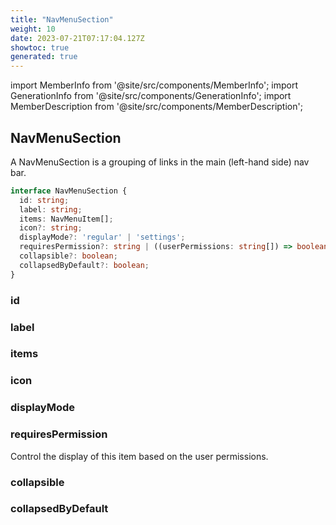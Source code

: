 ```yaml
---
title: "NavMenuSection"
weight: 10
date: 2023-07-21T07:17:04.127Z
showtoc: true
generated: true
---
```

<!-- This file was generated from the Vendure source. Do not modify. Instead, re-run the "docs:build" script -->
import MemberInfo from '@site/src/components/MemberInfo';
import GenerationInfo from '@site/src/components/GenerationInfo';
import MemberDescription from '@site/src/components/MemberDescription';


## NavMenuSection

<GenerationInfo sourceFile="packages/admin-ui/src/lib/core/src/providers/nav-builder/nav-builder-types.ts" sourceLine="56" packageName="@vendure/admin-ui" />

A NavMenuSection is a grouping of links in the main
(left-hand side) nav bar.

```ts title="Signature"
interface NavMenuSection {
  id: string;
  label: string;
  items: NavMenuItem[];
  icon?: string;
  displayMode?: 'regular' | 'settings';
  requiresPermission?: string | ((userPermissions: string[]) => boolean);
  collapsible?: boolean;
  collapsedByDefault?: boolean;
}
```

<div className="members-wrapper">

### id

<MemberInfo kind="property" type="string"   />


### label

<MemberInfo kind="property" type="string"   />


### items

<MemberInfo kind="property" type="<a href='/docs/reference/admin-ui-api/nav-menu/nav-menu-item#navmenuitem'>NavMenuItem</a>[]"   />


### icon

<MemberInfo kind="property" type="string"   />


### displayMode

<MemberInfo kind="property" type="'regular' | 'settings'"   />


### requiresPermission

<MemberInfo kind="property" type="string | ((userPermissions: string[]) =&#62; boolean)"   />

Control the display of this item based on the user permissions.
### collapsible

<MemberInfo kind="property" type="boolean"   />


### collapsedByDefault

<MemberInfo kind="property" type="boolean"   />




</div>
